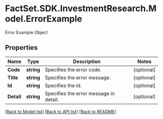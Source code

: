 # FactSet.SDK.InvestmentResearch.Model.ErrorExample
Error Example Object

## Properties

Name | Type | Description | Notes
------------ | ------------- | ------------- | -------------
**Code** | **string** | Specifies the error code. | [optional] 
**Title** | **string** |  Specifies the error message. | [optional] 
**Id** | **string** | Specifies the id. | [optional] 
**Detail** | **string** | Specifies the error message in detail. | [optional] 

[[Back to Model list]](../README.md#documentation-for-models) [[Back to API list]](../README.md#documentation-for-api-endpoints) [[Back to README]](../README.md)

